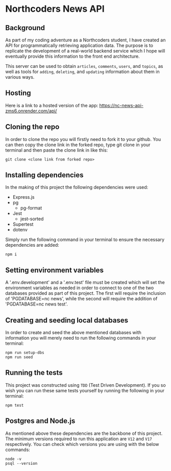 # Northcoders News API

## Background

As part of my coding adventure as a Northcoders student, I have created an API for programmatically retrieving application data. The purpose is to replicate the development of a real-world backend service which I hope will eventually provide this information to the front end architecture.

This server can be used to obtain `articles`, `comments`, `users`, and `topics`, as well as tools for `adding`, `deleting`, and `updating` information about them in various ways.

## Hosting

Here is a link to a hosted version of the app: https://nc-news-api-zms6.onrender.com/api/

## Cloning the repo

In order to clone the repo you will firstly need to fork it to your github. You can then copy the clone link in the forked repo, type git clone in your terminal and then paste the clone link in like this:

```
git clone <clone link from forked repo>
```

## Installing dependencies

In the making of this project the following dependencies were used:

- Express.js
- pg
  - pg-format
- Jest
  - jest-sorted
- Supertest
- dotenv

Simply run the following command in your terminal to ensure the necessary dependencies are added:

```
npm i
```

## Setting environment variables

A '.env.development' and a '.env.test' file must be created which will set the environment variables as needed in order to connect to one of the two databases provided as part of this project. The first will require the inclusion of 'PGDATABASE=nc news', while the second will require the addition of 'PGDATABASE=nc news test'.

## Creating and seeding local databases

In order to create and seed the above mentioned databases with information you will merely need to run the following commands in your terminal:

```
npm run setup-dbs
npm run seed
```

## Running the tests

This project was constructed using `TDD` (Test Driven Development). If you so wish you can run these same tests yourself by running the following in your terminal:

```
npm test
```

## Postgres and Node.js

As mentioned above these dependencies are the backbone of this project. The minimum versions required to run this application are `V12` and `V17` respectively. You can check which versions you are using with the below commands:

```
node -v
psql --version
```
